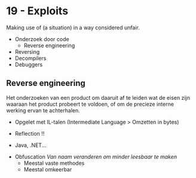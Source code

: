 # 19 - Exploits
Making use of (a situation) in a way considered unfair.
- Onderzoek door code
  - Reverse engineering
- Reversing
- Decompilers
- Debuggers

## Reverse engineering
Het onderzoeken van een product om daaruit af te leiden wat de eisen zijn waaraan het product probeert te voldoen, of om de precieze interne werking ervan te achterhalen.

- Opgelet met IL-talen (Intermediate Language > Omzetten in bytes)
+ Reflection !!
- Java, .NET...
+ Obfuscation
  *Van naam veranderen om minder leesbaar te maken*
  + Meestal vaste methodes
  + Meestal omkeerbar


<!--stackedit_data:
eyJoaXN0b3J5IjpbMzkxNzkyNTAzLC0xMTEyNTYwMDAwLDczMD
k5ODExNl19
-->